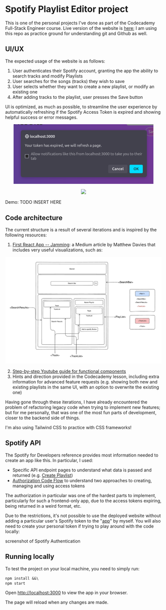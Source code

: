 # Spotify Playlist Editor project

This is one of the personal projects I've done as part of the Codecademy Full-Stack Engineer course. Live version of the website is [here](https://jammmingprojectapp.netlify.app/); I am using this repo as practice ground for understanding git and Github as well.

## UI/UX

The expected usage of the website is as follows:
1. User authenticates their Spotify account, granting the app the ability to search tracks and modify Playlists
2. User searches for the songs (tracks) they wish to save
3. User selects whether they want to create a new playlist, or modify an existing one
4. After adding tracks to the playlist, user presses the Save button

UI is optimized, as much as possible, to streamline the user experience by automatically refreshing if the Spotify Access Token is expired and showing helpful success or error messages.

<p align="center">
    <img src="img/UI_Token_Expiration_Confirm.png" width="450">
</p>

<p align="center">
    <img src="img/WorkVideo-2024-09-23_22.23.57.gif" width="450">
</p>

Demo: TODO INSERT HERE

## Code architecture

The current structure is a result of several iterations and is inspired by the following resources:

1. [First React App -- Jamming](https://medium.com/@davies.matt.02/first-react-app-jamming-f98d9583e54c): a Medium article by Matthew Davies that includes very useful visualizations, such as:

![UI structure](img/UI_structure.jpg)

2. [Step-by-step Youtube guide for functional components](https://www.youtube.com/watch?v=BeZUvaACVEA)
3. Hints and direction provided in the Codecademy lesson, including extra information for advanced feature requests (e.g. showing both new and existing playlists in the same UI, with an option to overwrite the existing one)

Having gone through these iterations, I have already encountered the problem of refactoring legacy code when trying to implement new features; but for me personally, that was one of the most fun parts of development, closer to the backend side of things.

I'm also using Tailwind CSS to practice with CSS frameworks!

## Spotify API

The Spotify for Developers reference provides most information needed to create an app like this. In particular, I used:
* Specific API endpoint pages to understand what data is passed and returned (e.g. [Create Playlist](https://developer.spotify.com/documentation/web-api/reference/create-playlist))
* [Authorization Code Flow](https://developer.spotify.com/documentation/web-api/tutorials/code-flow) to understand two approaches to creating, managing and using access tokens

The authorization in particular was one of the hardest parts to implement, particularly for such a frontend-only app, due to the access tokens expiring, being returned in a weird format, etc.

Due to the restrictions, it's not possible to use the deployed website without adding a particular user's Spotify token to the "[app](https://developer.spotify.com/documentation/web-api/tutorials/getting-started#create-an-app)" by myself. You will also need to create your personal token if trying to play around with the code locally:

screenshot of Spotify Authentication

## Running locally

To test the project on your local machine, you need to simply run:

```
npm install &&\
npm start
```

Open [http://localhost:3000](http://localhost:3000) to view the app in your browser.

The page will reload when any changes are made.